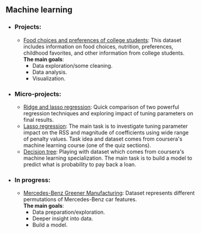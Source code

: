 ## Machine learning

- ### Projects:

	- [Food choices and preferences of college students](https://github.com/rpanasiuk/portfolio/blob/master/Data_preparation/Food_choice.ipynb): This dataset includes information on food choices, nutrition, preferences, childhood favorites, and other information from college students.
    <br>**The main goals**:
      - Data exploration/some cleaning.
      - Data analysis.
      - Visualization.


- ### Micro-projects:

	- [Ridge and lasso regression](https://github.com/rpanasiuk/portfolio/blob/master/Ridge_lasso_regression/Ridge_lasso_regression.ipynb): Quick comparison of two powerful regression techniques and exploring impact of tuning parameters on final results.
	- [Lasso regression](https://github.com/rpanasiuk/portfolio/blob/master/Lasso_regression/lasso_regression_task.ipynb): 
	The main task is to investigate tuning parameter impact on the RSS and magnitude of coefficients using wide range of penalty values. Task idea and dataset comes from coursera's machine learning course (one of the quiz sections). 
	- [Decision tree](https://github.com/rpanasiuk/portfolio/blob/master/Decision_tree/class_project.ipynb): 
	Playing with dataset which comes from coursera's machine learning specialization. The main task is to build a model to predict what is probability to pay back a loan.
  
- ### In progress:

	- [Mercedes-Benz Greener Manufacturing](https://github.com/rpanasiuk/portfolio/blob/master/greener_manufacturing/Mercedes.ipynb): Dataset represents different permutations of Mercedes-Benz car features.
    <br>**The main goals**:
      - Data preparation/exploration.
      - Deeper insight into data.
      - Build a model.